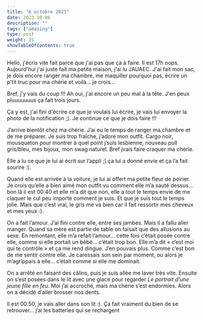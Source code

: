 ```yaml
---
title: "6 octobre 2023"
date: 2023-10-06
description: ""
tags: ["amazing"]
type: post
weight: 25
showTableOfContents: true
---
```


Hello, j'écris vite fait parce que j'ai pas que ça à faire. Il est 17h oops. Aujourd'hui j'ai juste fait ma petite maison, j'ai lu JAUAEC. J'ai fait mon sac, je dois encore ranger ma chambre, me maquiller pourquoi pas, écrire un p'tit truc pour ma chérie et voilà... je crois...

Bref, j'y vais du coup !!! Ah oui, j'ai encore un peu mal à la tête. J'en peux pluuuuuuus ça fait trois jours.

Ça y est, j'ai fini d'écrire ce que je voulais lui écrire, je vais lui envoyer la photo de la notification ;). Je continue ce que je dois faire !!!

J’arrive bientôt chez ma chérie. J’ai eu le temps de ranger ma chambre et de me préparer. Je suis trop fraîche, j’adore mon outfit. Cargo noir, mousqueton pour montrer à quel point j’suis lesbienne, nouveau pull gris/bleu, mes bijoux, mon swag naturel. Bref jvais faire craquer ma chérie. 

Elle a lu ce que je lui ai écrit sur l’appli ;) ça lui a donné envie et ça l’a fait sourire :). 

Quand elle est arrivée à la voiture, je lui ai offert ma petite fleur de poirier. Je crois qu’elle a bien aimé mon outfit vu comment elle m’a sauté dessus… bon là il est 00:40 et elle m’a dit que non, elle a tout le temps envie de me claquer le cul peu importe comment je suis. Et que je suis tout le temps jolie. Mais que c’est vrai, le gris me va bien car il fait ressortir mes cheveux et mes yeux :). 

On a fait l’amour. J’ai fini contre elle, entre ses jambes. Mais il a fallu aller manger. Quand sa mère est partie de table on faisait que des allusions au sexe. En remontant, elle m’a refait l’amour… cette fois c’était posée contre elle, comme si elle portait un bébé… c’était trop bon. Elle m’a dit « c’est moi qui te contrôle » et ça me rend dingue. J’en pouvais plus. Comme c’est bon de me sentir contre elle. Je caressais son sein par moment, ou alors je m’agrippais à elle… c’était comme si elle me dominait. 

On a arrêté en faisant des câlins, puis je suis allée me laver très vite. Ensuite on s’est posées dans le lit avec une glace pour regarder *Le portrait d’une jeune fille en feu*. Moi j’ai accroché, mais ma chérie s’est endormies. Alors on a décidé d’aller brosser nos dents. 

Il est 00:50, je vais aller dans son lit :). Ça fait vraiment du bien de se retrouver… j’ai les batteries qui se rechargent
